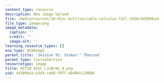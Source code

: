 ```yaml
---
content_type: resource
description: New image Upload
file: /media/courses/18-02sc-multivariable-calculus-fall-2010/4d3896aab3d4ced8f07f6b488c119806_MIT18_02SC_L31Brds_8.png
file_type: image/png
image_metadata:
  caption: ''
  credit: ''
  image-alt: ''
learning_resource_types: []
ocw_type: OCWImage
parent_title: 'Session 91: Stokes'' Theorem'
parent_type: CourseSection
resourcetype: Image
title: MIT18_02SC_L31Brds_8.png
uid: 4d3896aa-b3d4-ced8-f07f-6b488c119806
---
```

